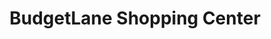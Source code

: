 ---
title: "BudgetLane Shopping Center"
url: /antipolo-city/budgetlane-shopping-center/
shop: supermarket
---